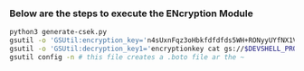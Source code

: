 ### Below are the steps to execute the ENcryption Module

```bash
python3 generate-csek.py
gsutil -o 'GSUtil:encryption_key='n4sUxnFqz3oHbkfdfdfds5WH+RONyyUYfNX1Vdw9kZtvVm+heM50= cp csek.txt gs://$DEVSHELL_PROJECT_ID-csek/csek.txt
gsutil -o 'GSUtil:decryption_key1='encryptionkey cat gs://$DEVSHELL_PROJECT_ID-csek/csek.txt
gsutil config -n # this file creates a .boto file ar the ~ 
```
